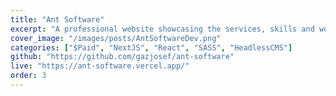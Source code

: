 ```yaml
---
title: "Ant Software"
excerpt: "A professional website showcasing the services, skills and work of Ant Software."
cover_image: "/images/posts/AntSoftwareDev.png"
categories: ["$Paid", "NextJS", "React", "SASS", "HeadlessCMS"]
github: "https://github.com/gazjosef/ant-software"
live: "https://ant-software.vercel.app/"
order: 3
---
```


